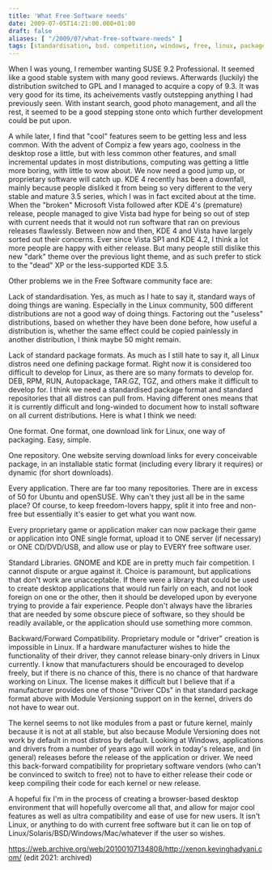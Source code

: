 ```yaml
---
title: 'What Free Software needs'
date: 2009-07-05T14:21:00.000+01:00
draft: false
aliases: [ "/2009/07/what-free-software-needs" ]
tags: [standardisation, bsd. competition, windows, free, linux, packages]
---
```


When I was young, I remember wanting SUSE 9.2 Professional. It seemed like a good stable system with many good reviews. Afterwards (luckily) the distribution switched to GPL and I managed to acquire a copy of 9.3. It was very good for its time, its acheivements vastly outstepping anything I had previously seen. With instant search, good photo management, and all the rest, it seemed to be a good stepping stone onto which further development could be put upon.

A while later, I find that "cool" features seem to be getting less and less common. With the advent of Compiz a few years ago, coolness in the desktop rose a little, but with less common other features, and small incremental updates in most distributions, computing was getting a little more boring, with little to wow about. We now need a good jump up, or proprietary software will catch up. KDE 4 recently has been a downfall, mainly because people disliked it from being so very different to the very stable and mature 3.5 series, which I was in fact excited about at the time. When the "broken" Microsoft Vista followed after KDE 4's (premature) release, people managed to give Vista bad hype for being so out of step with current needs that it would not run software that ran on previous releases flawlessly. Between now and then, KDE 4 and Vista have largely sorted out their concerns. Ever since Vista SP1 and KDE 4.2, I think a lot more people are happy with either release. But many people still dislike this new "dark" theme over the previous light theme, and as such prefer to stick to the "dead" XP or the less-supported KDE 3.5.

Other problems we in the Free Software community face are:

Lack of standardisation. Yes, as much as I hate to say it, standard ways of doing things are waning. Especially in the Linux community, 500 different distributions are not a good way of doing things. Factoring out the "useless" distributions, based on whether they have been done before, how useful a distribution is, whether the same effect could be copied painlessly in another distribution, I think maybe 50 might remain.

Lack of standard package formats. As much as I still hate to say it, all Linux distros need one defining package format. Right now it is considered too difficult to develop for Linux, as there are so many formats to develop for. DEB, RPM, RUN, Autopackage, TAR.GZ, TGZ, and others make it difficult to develop for. I think we need a standardised package format and standard repositories that all distros can pull from. Having different ones means that it is currently difficult and long-winded to document how to install software on all current distributions. Here is what I think we need:

One format. One format, one download link for Linux, one way of packaging. Easy, simple.

One repository. One website serving download links for every conceivable package, in an installable static format (including every library it requires) or dynamic (for short downloads).

Every application. There are far too many repositories. There are in excess of 50 for Ubuntu and openSUSE. Why can't they just all be in the same place? Of course, to keep freedom-lovers happy, split it into free and non-free but essentially it's easier to get what you want now.

Every proprietary game or application maker can now package their game or application into ONE single format, upload it to ONE server (if necessary) or ONE CD/DVD/USB, and allow use or play to EVERY free software user.

Standard Libraries. GNOME and KDE are in pretty much fair competition. I cannot dispute or argue against it. Choice is paramount, but applications that don't work are unacceptable. If there were a library that could be used to create desktop applications that would run fairly on each, and not look foreign on one or the other, then it should be developed upon by everyone trying to provide a fair experience. People don't always have the libraries that are needed by some obscure piece of software, so they should be readily available, or the application should use something more common.

Backward/Forward Compatibility.
Proprietary module or "driver" creation is impossible in Linux. If a hardware manufacturer wishes to hide the functionality of their driver, they cannot release binary-only drivers in Linux currently. I know that manufacturers should be encouraged to develop freely, but if there is no chance of this, there is no chance of that hardware working on Linux. The license makes it difficult but I believe that if a manufacturer provides one of those "Driver CDs" in that standard package format above with Module Versioning support on in the kernel, drivers do not have to wear out.

The kernel seems to not like modules from a past or future kernel, mainly because it is not at all stable, but also because Module Versioning does not work by default in most distros by default. Looking at Windows, applications and drivers from a number of years ago will work in today's release, and (in general) releases before the release of the application or driver. We need this back-forward compatibility for proprietary software vendors (who can't be convinced to switch to free) not to have to either release their code or keep compiling their code for each kernel or new release.

A hopeful fix
I'm in the process of creating a browser-based desktop environment that will hopefully overcome all that, and allow for major cool features as well as ultra compatibility and ease of use for new users. It isn't Linux, or anything to do with current free software but it can lie on top of Linux/Solaris/BSD/Windows/Mac/whatever if the user so wishes.

https://web.archive.org/web/20100107134808/http://xenon.kevinghadyani.com/ (edit 2021: archived)